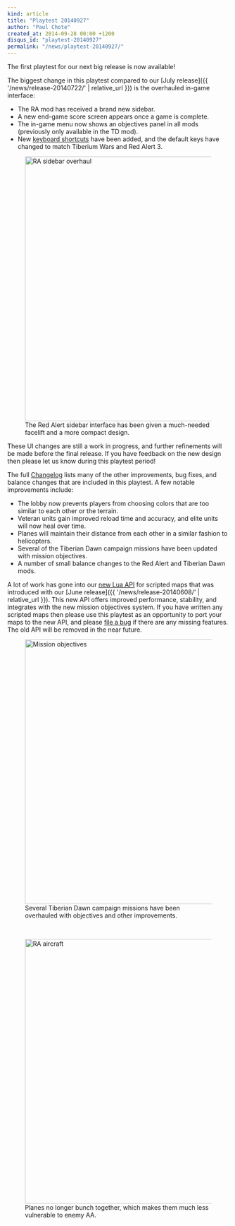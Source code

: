 ```yaml
---
kind: article
title: "Playtest 20140927"
author: "Paul Chote"
created_at: 2014-09-28 00:00 +1200
disqus_id: "playtest-20140927"
permalink: "/news/playtest-20140927/"
---
```


The first playtest for our next big release is now available!

The biggest change in this playtest compared to our [July release]({{ '/news/release-20140722/' | relative_url }}) is the overhauled in-game interface:

- The RA mod has received a brand new sidebar.
- A new end-game score screen appears once a game is complete.
- The in-game menu now shows an objectives panel in all mods (previously only available in the TD mod).
- New [keyboard shortcuts](https://github.com/OpenRA/OpenRA/wiki/Hotkeys) have been added, and the default keys have changed to match Tiberium Wars and Red Alert 3.

<figure>
  <img src="{{ '/images/news/20140927-sidebars.png' | relative_url }}" width="600" loading="lazy" alt="RA sidebar overhaul" />
  <figcaption>The Red Alert sidebar interface has been given a much-needed facelift and a more compact design.</figcaption>
</figure>

These UI changes are still a work in progress, and further refinements will be made before the final release.  If you have feedback on the new design then please let us know during this playtest period!

The full [Changelog](https://wiki.openra.net/Changelog) lists many of the other improvements, bug fixes, and balance changes that are included in this playtest.  A few notable improvements include:

- The lobby now prevents players from choosing colors that are too similar to each other or the terrain.
- Veteran units gain improved reload time and accuracy, and elite units will now heal over time.
- Planes will maintain their distance from each other in a similar fashion to helicopters.
- Several of the Tiberian Dawn campaign missions have been updated with mission objectives.
- A number of small balance changes to the Red Alert and Tiberian Dawn mods.

A lot of work has gone into our [new Lua API](https://github.com/OpenRA/OpenRA/wiki/Lua-API) for scripted maps that was introduced with our [June release]({{ '/news/release-20140608/' | relative_url }}).  This new API offers improved performance, stability, and integrates with the new mission objectives system.  If you have written any scripted maps then please use this playtest as an opportunity to port your maps to the new API, and please [file a bug](https://bugs.openra.net/) if there are any missing features.  The old API will be removed in the near future.

<figure>
  <img src="{{ '/images/news/20140927-objectives.png' | relative_url }}" width="600" loading="lazy" alt="Mission objectives" />
  <figcaption>Several Tiberian Dawn campaign missions have been overhauled with objectives and other improvements.</figcaption>
</figure>
<br />
<figure>
  <img src="{{ '/images/news/20140927-aircraft.png' | relative_url }}" width="600" loading="lazy" alt="RA aircraft" />
  <figcaption>Planes no longer bunch together, which makes them much less vulnerable to enemy AA.</figcaption>
</figure>
